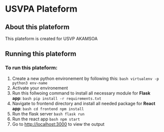# USVPA Plateform

## About this plateform

  This plateform is created for USVP AKAMSOA

## Running this plateform

  ### To run this plateform:
  1. Create a new python environement by following this:
    ```bash
        virtualenv -p python3 env-name
    ```
  2. Activate your environement
  3. Run this follwoing command to install all necessary module for **Flask app**:
    ```bash
        pip install -r requirements.txt
    ```
  4. Navigate to frontend directory and install all needed package for **React app**:
    ```bash
        cd frontend
        npm install
    ```
  5. Run the flask server
    ```bash
        flask run
    ```
  6. Run the react app
    ```bash
        npm start
    ```
  7. Go to [http://localhost:3000](http://localhost:3000) to view the output

